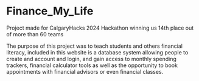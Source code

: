 # Finance_My_Life
Project made for CalgaryHacks 2024 Hackathon winning us 14th place out of more than 60 teams

The purpose of this project was to teach students and others financial literacy, included in this website is a database system allowing people to create and account and login,
and gain access to monthly spending trackers, financial calculator tools as well as the opportunity to book appointments with financial advisors or even financial classes.

